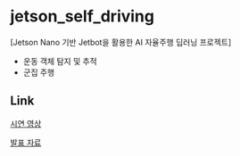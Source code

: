 # jetson_self_driving

[Jetson Nano 기반 Jetbot을 활용한 AI 자율주행 딥러닝 프로젝트]

- 운동 객체 탐지 및 추적
- 군집 주행

## Link

[시연 영상](https://drive.google.com/drive/folders/13ik1QQ6gwy_19Hn6tba_oT4YnwLS21IP?usp=sharing)

[발표 자료](https://drive.google.com/file/d/1006K7RSBmqeNM9KjpgwZqx-yWXlW-W_e/view?usp=sharing)
